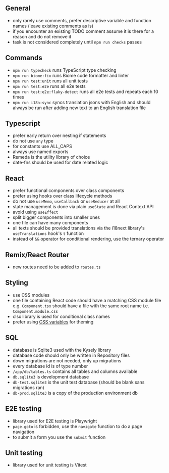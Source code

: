 ## General

- only rarely use comments, prefer descriptive variable and function names (leave existing comments as is)
- if you encounter an existing TODO comment assume it is there for a reason and do not remove it
- task is not considered completely until `npm run checks` passes

## Commands

- `npm run typecheck` runs TypeScript type checking
- `npm run biome:fix` runs Biome code formatter and linter
- `npm run test:unit` runs all unit tests
- `npm run test:e2e` runs all e2e tests
- `npm run test:e2e:flaky-detect` runs all e2e tests and repeats each 10 times
- `npm run i18n:sync` syncs translation jsons with English and should always be run after adding new text to an English translation file 

## Typescript

- prefer early return over nesting if statements
- do not use `any` type
- for constants use ALL_CAPS
- always use named exports
- Remeda is the utility library of choice
- date-fns should be used for date related logic

## React

- prefer functional components over class components
- prefer using hooks over class lifecycle methods
- do not use `useMemo`, `useCallback` or `useReducer` at all
- state management is done via plain `useState` and React Context API
- avoid using `useEffect`
- split bigger components into smaller ones
- one file can have many components
- all texts should be provided translations via the i18next library's `useTranslations` hook's `t` function
- instead of `&&` operator for conditional rendering, use the ternary operator

## Remix/React Router

- new routes need to be added to `routes.ts`

## Styling

- use CSS modules
- one file containing React code should have a matching CSS module file e.g. `Component.tsx` should have a file with the same root name i.e. `Component.module.css`
- clsx library is used for conditional class names
- prefer using [CSS variables](../app/styles/vars.css) for theming

## SQL

- database is Sqlite3 used with the Kysely library
- database code should only be written in Repository files
- down migrations are not needed, only up migrations
- every database id is of type number
- `/app/db/tables.ts` contains all tables and columns available
- `db.sqlite3` is development database
- `db-test.sqlite3` is the unit test database (should be blank sans migrations ran)
- `db-prod.sqlite3` is a copy of the production environment db

## E2E testing

- library used for E2E testing is Playwright
- `page.goto` is forbidden, use the `navigate` function to do a page navigation
- to submit a form you use the `submit` function

## Unit testing

- library used for unit testing is Vitest
